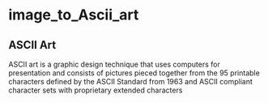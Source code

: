 # image_to_Ascii_art
## ASCII Art
ASCII art is a graphic design technique that uses computers for presentation and consists of pictures pieced together from the 95 printable characters defined by the ASCII Standard from 1963 and ASCII compliant character sets with proprietary extended characters

